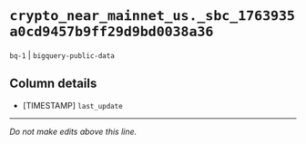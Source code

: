 # `crypto_near_mainnet_us._sbc_1763935a0cd9457b9ff29d9bd0038a36`
`bq-1` | `bigquery-public-data`

## Column details
* [TIMESTAMP] `last_update`

-------------------------------------------------------------------------------
*Do not make edits above this line.*

